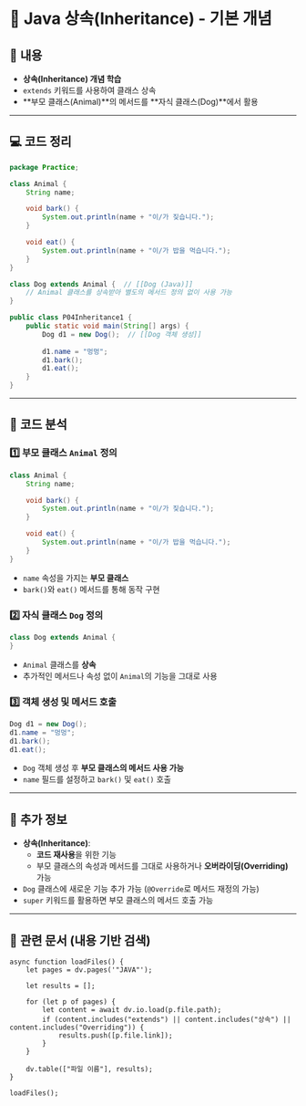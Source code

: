 # 📝 Java 상속(Inheritance) - 기본 개념

## 📌 내용

- **상속(Inheritance) 개념 학습**
- `extends` 키워드를 사용하여 클래스 상속
- **부모 클래스(Animal)**의 메서드를 **자식 클래스(Dog)**에서 활용

---

## 💻 코드 정리

```java
package Practice;

class Animal {
    String name;

    void bark() {
        System.out.println(name + "이/가 짖습니다.");
    }

    void eat() {
        System.out.println(name + "이/가 밥을 먹습니다.");
    }
}

class Dog extends Animal {  // [[Dog (Java)]]
    // Animal 클래스를 상속받아 별도의 메서드 정의 없이 사용 가능
}

public class P04Inheritance1 {
    public static void main(String[] args) {
        Dog d1 = new Dog();  // [[Dog 객체 생성]]
        
        d1.name = "멍멍";
        d1.bark();
        d1.eat();
    }
}
```

---

## 🔎 코드 분석

### 1️⃣ **부모 클래스 `Animal` 정의**

```java
class Animal {
    String name;

    void bark() {
        System.out.println(name + "이/가 짖습니다.");
    }

    void eat() {
        System.out.println(name + "이/가 밥을 먹습니다.");
    }
}
```

- `name` 속성을 가지는 **부모 클래스**
- `bark()`와 `eat()` 메서드를 통해 동작 구현

### 2️⃣ **자식 클래스 `Dog` 정의**

```java
class Dog extends Animal {
}
```

- `Animal` 클래스를 **상속**
- 추가적인 메서드나 속성 없이 `Animal`의 기능을 그대로 사용

### 3️⃣ **객체 생성 및 메서드 호출**

```java
Dog d1 = new Dog();
d1.name = "멍멍";
d1.bark();
d1.eat();
```

- `Dog` 객체 생성 후 **부모 클래스의 메서드 사용 가능**
- `name` 필드를 설정하고 `bark()` 및 `eat()` 호출

---

## 🔎 추가 정보

- **상속(Inheritance)**:
    - **코드 재사용**을 위한 기능
    - 부모 클래스의 속성과 메서드를 그대로 사용하거나 **오버라이딩(Overriding)** 가능
- `Dog` 클래스에 새로운 기능 추가 가능 (`@Override`로 메서드 재정의 가능)
- `super` 키워드를 활용하면 부모 클래스의 메서드 호출 가능

---

## 📌 관련 문서 (내용 기반 검색)

```dataviewjs
async function loadFiles() {
    let pages = dv.pages('"JAVA"');  

    let results = [];

    for (let p of pages) {
        let content = await dv.io.load(p.file.path); 
        if (content.includes("extends") || content.includes("상속") || content.includes("Overriding")) {
            results.push([p.file.link]); 
        }
    }

    dv.table(["파일 이름"], results);
}

loadFiles();
```